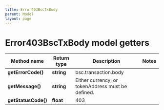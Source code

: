 ```yaml
---
title: Error403BscTxBody
parent: Model
layout: page
---
```


# Error403BscTxBody model getters

Method name | Return type | Description | Notes
------------ | ------------- | ------------- | -------------
**getErrorCode()** | **string** | bsc.transaction.body |
**getMessage()** | **string** | Either currency, or tokenAddress must be defined. |
**getStatusCode()** | **float** | 403 |

